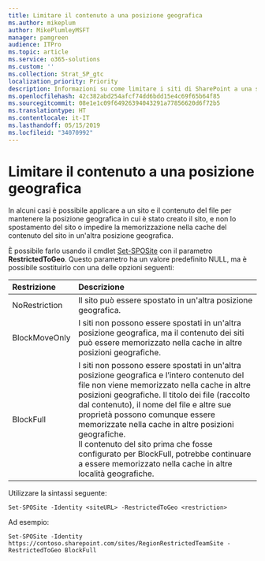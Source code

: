 ```yaml
---
title: Limitare il contenuto a una posizione geografica
ms.author: mikeplum
author: MikePlumleyMSFT
manager: pamgreen
audience: ITPro
ms.topic: article
ms.service: o365-solutions
ms.custom: ''
ms.collection: Strat_SP_gtc
localization_priority: Priority
description: Informazioni su come limitare i siti di SharePoint a una specifica posizione geografica in un ambiente multi-geo.
ms.openlocfilehash: 42c382abd254afcf74dd6bdd15e4c69f65b64f85
ms.sourcegitcommit: 08e1e1c09f64926394043291a77856620d6f72b5
ms.translationtype: HT
ms.contentlocale: it-IT
ms.lasthandoff: 05/15/2019
ms.locfileid: "34070992"
---
```

# <a name="restrict-content-to-a-geo-location"></a>Limitare il contenuto a una posizione geografica

In alcuni casi è possibile applicare a un sito e il contenuto del file per mantenere la posizione geografica in cui è stato creato il sito, e non lo spostamento del sito o impedire la memorizzazione nella cache del contenuto del sito in un'altra posizione geografica.

È possibile farlo usando il cmdlet [Set-SPOSite](https://docs.microsoft.com/powershell/module/sharepoint-online/set-sposite) con il parametro **RestrictedToGeo**. Questo parametro ha un valore predefinito NULL, ma è possibile sostituirlo con una delle opzioni seguenti:

|Restrizione|Descrizione|
|:----------|:----------|
|NoRestriction|Il sito può essere spostato in un'altra posizione geografica.|
|BlockMoveOnly|I siti non possono essere spostati in un'altra posizione geografica, ma il contenuto dei siti può essere memorizzato nella cache in altre posizioni geografiche.|
|BlockFull|I siti non possono essere spostati in un'altra posizione geografica e l’intero contenuto del file non viene memorizzato nella cache in altre posizioni geografiche. Il titolo dei file (raccolto dal contenuto), il nome del file e altre sue proprietà possono comunque essere memorizzate nella cache in altre posizioni geografiche.<br>Il contenuto del sito prima che fosse configurato per BlockFull, potrebbe continuare a essere memorizzato nella cache in altre località geografiche.|

Utilizzare la sintassi seguente:

`Set-SPOSite -Identity <siteURL> -RestrictedToGeo <restriction>`

Ad esempio:

`Set-SPOSite -Identity https://contoso.sharepoint.com/sites/RegionRestrictedTeamSite -RestrictedToGeo BlockFull`
